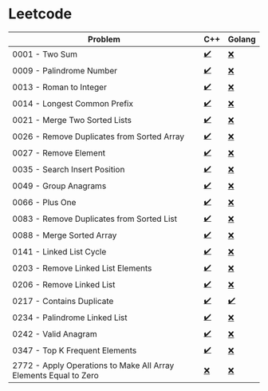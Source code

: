 # Leetcode

| Problem                                                          | C++                 | Golang           |
| ---------------------------------------------------------------- | ------------------- | ---------------- |
| 0001 - Two Sum                                                   |  [✔️](CPP/0001.cpp)  | [❌]()           |
| 0009 - Palindrome Number                                         |  [✔️](CPP/0009.cpp)  | [❌]()           |
| 0013 - Roman to Integer                                          |  [✔️](CPP/0013.cpp)  | [❌]()           |
| 0014 - Longest Common Prefix                                     |  [✔️](CPP/0014.cpp)  | [❌]()           |
| 0021 - Merge Two Sorted Lists                                    |  [✔️](CPP/0021.cpp)  | [❌]()           |
| 0026 - Remove Duplicates from Sorted Array                       |  [✔️](CPP/0026.cpp)  | [❌]()           |
| 0027 - Remove Element                                            |  [✔️](CPP/0027.cpp)  | [❌]()           |
| 0035 - Search Insert Position                                    |  [✔️](CPP/0035.cpp)  | [❌]()           |
| 0049 - Group Anagrams                                            |  [✔️](CPP/0049.cpp)  | [❌]()           |
| 0066 - Plus One                                                  |  [✔️](CPP/0066.cpp)  | [❌]()           |
| 0083 - Remove Duplicates from Sorted List                        |  [✔️](CPP/0083.cpp)  | [❌]()           |
| 0088 - Merge Sorted Array                                        |  [✔️](CPP/0088.cpp)  | [❌]()           |
| 0141 - Linked List Cycle                                         |  [✔️](CPP/0141.cpp)  | [❌]()           |
| 0203 - Remove Linked List Elements                               |  [✔️](CPP/0203.cpp)  | [❌]()           |
| 0206 - Remove Linked List                                        |  [✔️](CPP/0206.cpp)  | [❌]()           |
| 0217 - Contains Duplicate                                        |  [✔️](CPP/0217.cpp)  |  [✔️](GO/0217.go) |
| 0234 - Palindrome Linked List                                    |  [✔️](CPP/0234.cpp)  | [❌]()           |
| 0242 - Valid Anagram                                             |  [✔️](CPP/0242.cpp)  | [❌]()           |
| 0347 - Top K Frequent Elements                                   |  [✔️](CPP/0347.cpp)  | [❌]()           |
| 2772 - Apply Operations to Make All Array Elements Equal to Zero | [❌](CPP/2772.cpp)  | [❌]()           |
